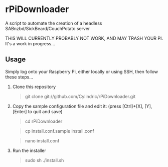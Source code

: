 rPiDownloader
=============

A script to automate the creation of a headless SABnzbd/SickBeard/CouchPotato server

THIS WILL CURRENTLY PROBABLY NOT WORK, AND MAY TRASH YOUR PI. It's a work in progress...

Usage
-----

Simply log onto your Raspberry Pi, either locally or using SSH, then follow these steps...

1. Clone this repository

    > git clone git://github.com/Cylindric/rPiDownloader.git

2. Copy the sample configuration file and edit it: (press [Ctrl]+[X], [Y], [Enter] to quit and save)

    > cd rPiDownloader

    > cp install.conf.sample install.conf

    > nano install.conf

3. Run the installer

    > sudo sh ./install.sh
